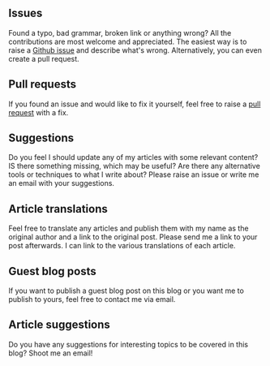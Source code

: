 ## Issues
Found a typo, bad grammar, broken link or anything wrong? All the contributions are most welcome and appreciated. The easiest way is to raise a [Github issue](https://github.com/vojtechruz/vojtechruzicka-blog/issues) and describe what's wrong. Alternatively, you can even create a pull request.

## Pull requests
If you found an issue and would like to fix it yourself, feel free to raise a [pull request](https://github.com/vojtechruz/vojtechruzicka-blog/pulls) with a fix.

## Suggestions
Do you feel I should update any of my articles with some relevant content? IS there something missing, which may be useful? Are there any alternative tools or techniques to what I write about? Please raise an issue or write me an email with your suggestions.

## Article translations
Feel free to translate any articles and publish them with my name as the original author and a link to the original post. Please send me a link to your post afterwards. I can link to the various translations of each article.

## Guest blog posts
If you want to publish a guest blog post on this blog or you want me to publish to yours, feel free to contact me via email.

## Article suggestions
Do you have any suggestions for interesting topics to be covered in this blog? Shoot me an email!